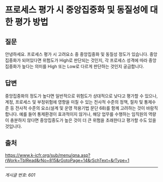 # 프로세스 평가 시 중앙집중화 및 동질성에 대한 평가 방법

## 질문
안녕하세요.
프로세스 평가 시 고려요소 중 중앙집중화 및 동질성 정도가 있습니다.
중앙집중화가 되어있다면 위험도가 High로 판단되는 것인지,
각 프로세스 성격에 따라 중앙집중화가 높다는 의미를 High 또는 Low로 다르게 판단하는 것인지 궁금합니다.

## 답변
중앙집중화의 정도가 높다면 일반적으로 위험도가 상대적으로 낮다고 평가할 수 있으나, 계정, 프로세스 및 부정위험에 영향을 미칠 수 있는 전사적 수준의 정책, 절차 및 통제수준 등 전사적 수준의 요소(설계 및 운영 적용기법 문단 68)를 함께 고려하는 것이 바람직합니다. 예를 들어 통제환경이 효과적이지 않거나, 해당 업무를 수행하는 임직원의 역량이 충분하지 않다면 중앙집중도가 높은 것이 더 큰 위험을 초래한다고 평가할 수도 있을 것입니다.

## 출처
https://www.k-icfr.org/sub/menu/qna.asp?rWork=TblRead&rNo=815&rGotoPage=14&rSchText=&rType=1

---
*게시글 번호: 601*
